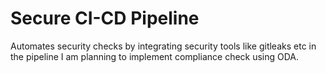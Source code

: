 # Secure CI-CD Pipeline
Automates security checks by integrating security tools like gitleaks etc in the pipeline
I am planning to implement compliance check using ODA.